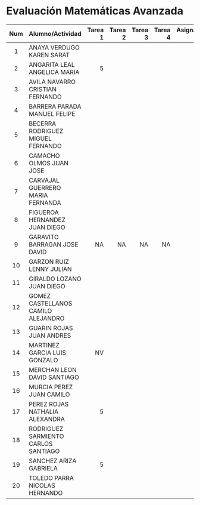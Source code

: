 # Evaluación Matemáticas Avanzada

|Num  |Alumno/Actividad       |Tarea 1  |Tarea 2  |Tarea 3|Tarea 4|Asignación 1|Asignación 2|Asignación 3|       
|:---:|:---                   |---:     |---:     |---:   |---:   |---:        |---:        | ---:       |             
| 1 |ANAYA VERDUGO KAREN SARAT|         |         |       |       |            |            |            |
| 2	|ANGARITA LEAL ANGELICA MARIA|  5   |         |       |       |  4.0       |            |            |
| 3	|AVILA NAVARRO CRISTIAN FERNANDO|   |         |       |       |            |            |            |
| 4	| BARRERA PARADA MANUEL FELIPE|     |         |       |       |            |            |            |
| 5	| BECERRA RODRIGUEZ MIGUEL FERNANDO||         |       |       |            |            |            |
| 6	| CAMACHO OLMOS JUAN JOSE |         |         |       |       |            |            |            |
| 7	| CARVAJAL GUERRERO MARIA FERNANDA| |         |       |       |            |            |            |
| 8	| FIGUEROA HERNANDEZ JUAN DIEGO|    |         |       |       |            |            |            |
| 9	| GARAVITO BARRAGAN JOSE DAVID |NA  |NA       |NA     |NA     |NA          |NA          |NA          |
| 10| GARZON RUIZ LENNY JULIAN |        |         |       |       |            |            |            |
| 11|	GIRALDO LOZANO JUAN DIEGO |       |         |       |       |            |            |            |
| 12| GOMEZ CASTELLANOS CAMILO ALEJANDRO||        |       |       |            |            |            |
| 13|	GUARIN ROJAS JUAN ANDRES |        |         |       |       |            |            |            |
|14	| MARTINEZ GARCIA LUIS GONZALO|NV   |         |       |       |            |            |            |
| 15| MERCHAN LEON DAVID SANTIAGO |     |         |       |       |            |            |            |
| 16| MURCIA PEREZ JUAN CAMILO |        |         |       |       |            |            |            |
| 17| PEREZ ROJAS NATHALIA ALEXANDRA | 5|         |       |       |   4.0      |            |            |
| 18| RODRIGUEZ SARMIENTO CARLOS SANTIAGO| |      |       |       |            |            |            |
| 19| SANCHEZ ARIZA GABRIELA |   5      |         |       |       |            |            |            |
| 20| TOLEDO PARRA NICOLAS HERNANDO |   |         |       |       |            |            |            |
